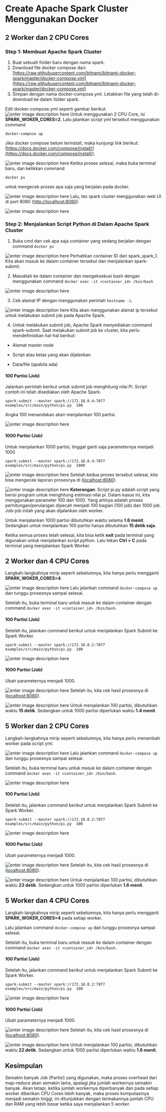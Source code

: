 # Create Apache Spark Cluster Menggunakan Docker

## 2 Worker dan 2 CPU Cores

### Step 1: Membuat Apache Spark Cluster

 1.  Buat sebuah folder baru dengan nama spark.
 2. Download file docker compose dari: [https://raw.githubusercontent.com/bitnami/bitnami-docker-spark/master/docker-compose.yml](https://raw.githubusercontent.com/bitnami/bitnami-docker-spark/master/docker-compose.yml)
 3. Simpan dengan nama docker-compose.yml. Letakkan file yang telah di-download ke dalam folder spark.

Edit docker-compose.yml seperti gambar berikut.
![enter image description here](https://raw.githubusercontent.com/Armunz/big-data/master/tugas5/dokumentasi/2%20worker%202%20cpu/2%20worker%202%20cpu.png)
Untuk menggunakan 2 CPU Core, isi **SPARK_WOKER_CORES=2**.
Lalu jalankan script yml tersebut menggunakan command

    docker-compose up

Jika docker compose belum terinstall, maka kunjungi link berikut: [https://docs.docker.com/compose/install/](https://docs.docker.com/compose/install/).

![enter image description here](https://raw.githubusercontent.com/Armunz/big-data/master/tugas5/dokumentasi/2%20worker%202%20cpu/docker%20compose-up%202%20worker.png)
Ketika proses selesai, maka buka terminal baru, dan ketikkan command

    docker ps

untuk mengecek proses apa saja yang berjalan pada docker.

![enter image description here](https://raw.githubusercontent.com/Armunz/big-data/master/tugas5/dokumentasi/2%20worker%202%20cpu/docker%20ps%202%20worker.png)
Lalu, tes spark cluster menggunakan web UI di port 8080 ([http://localhost:8080](http://localhost:8080)).

![enter image description here](https://raw.githubusercontent.com/Armunz/big-data/master/tugas5/dokumentasi/2%20worker%202%20cpu/spark%202%20worker.png)

### Step 2: Menjalankan Script Python di Dalam Apache Spark Cluster

1. Buka cmd dan cek apa saja container yang sedang berjalan dengan command `docker ps`

![enter image description here](https://raw.githubusercontent.com/Armunz/big-data/master/tugas5/dokumentasi/2%20worker%202%20cpu/docker%20ps%202%20worker.png)
Perhatikan container ID dari spark_spark_1. Kita akan masuk ke dalam container tersebut dan menjalankan spark-submit.

2.  Masuklah ke dalam container dan mengeksekusi bash dengan menggunakan command `docker exec -it <container_id> /bin/bash`

![enter image description here](https://raw.githubusercontent.com/Armunz/big-data/master/tugas5/dokumentasi/2%20worker%202%20cpu/bin%20bash.png)

3.  Cek alamat IP dengan menggunakan perintah `hostname -i`.

![enter image description here](https://raw.githubusercontent.com/Armunz/big-data/master/tugas5/dokumentasi/2%20worker%202%20cpu/hostname.png)
Kita akan menggunakan alamat ip tersebut untuk melakukan submit job pada Apache Spark.

4.  Untuk melakukan submit job, Apache Spark menyediakan command spark-submit. Saat melakukan submit job ke cluster, kita perlu mendefinisikan hal-hal berikut:
    

-   Alamat master node
    
-   Script atau kelas yang akan dijalankan
    
-   Data/file (apabila ada)

#### 100 Partisi (Job)
Jalankan perintah berikut untuk submit job menghitung nilai Pi. Script contoh ini telah disediakan oleh Apache Spark.

    spark-submit --master spark://172.18.0.4:7077  examples/src/main/python/pi.py  100

Angka 100 menandakan akan menjalankan 100 partisi. 

![enter image description here](https://raw.githubusercontent.com/Armunz/big-data/master/tugas5/dokumentasi/2%20worker%202%20cpu/pi%20100%20partition%202%20worker.png)

#### 1000 Partisi (Job)

Untuk menjalankan 1000 partisi, tinggal ganti saja parameternya menjadi 1000

    spark-submit --master spark://172.18.0.4:7077  examples/src/main/python/pi.py  1000

![enter image description here](https://raw.githubusercontent.com/Armunz/big-data/master/tugas5/dokumentasi/2%20worker%202%20cpu/pi%201000%20partition%202%20worker.png)
Setelah kedua proses tersebut selesai, kita bisa mengecek laporan prosesnya di ([localhost:8080](%28http://localhost:8080%29)).

![enter image description here](https://raw.githubusercontent.com/Armunz/big-data/master/tugas5/dokumentasi/2%20worker%202%20cpu/proses%202%20worker%20100%20dan%201000%20partisi.png)
**Keterangan**:
Script pi.py adalah script yang berisi program untuk menghitung estimasi nilai pi. Dalam kasus ini, kita menggunakan parameter 100 dan 1000. Yang artinya adalah proses perhitungan/perulangan dipecah menjadi 100 bagian (100 job) dan 1000 job. Job-job inilah yang akan dijalankan oleh worker.

Untuk menjalankan 1000 partisi dibutuhkan waktu selama **1.6 menit**. Sedangkan untuk menjalankan 100 partisi hanya dibutuhkan **15 detik saja**.

Ketika semua proses telah selesai, kita bisa ketik **exit** pada terminal yang digunakan untuk menjalankan script python. Lalu tekan **Ctrl + C** pada terminal yang menjalankan Spark Worker.


## 2 Worker dan 4 CPU Cores

Langkah-langkahnya mirip seperti sebelumnya, kita hanya perlu mengganti **SPARK_WOKER_CORES=4**.

![enter image description here](https://raw.githubusercontent.com/Armunz/big-data/master/tugas5/dokumentasi/2%20worker%204%20cpu/2%20worker%204%20cpu.png)
Lalu jalankan command `docker-compose up` dan tunggu prosesnya sampai selesai. 

Setelah itu, buka terminal baru untuk masuk ke dalam container dengan command `docker exec -it <container_id> /bin/bash`.

#### 100 Partisi (Job)
Setelah itu, jalankan command berikut untuk menjalankan Spark Submit ke Spark Worker.

    spark-submit --master spark://172.18.0.2:7077  examples/src/main/python/pi.py  100

![enter image description here](https://raw.githubusercontent.com/Armunz/big-data/master/tugas5/dokumentasi/2%20worker%204%20cpu/pi%20cpu%204%20core%20100%20partisi.png)

#### 1000 Partisi (Job)

Ubah parameternya menjadi 1000.

![enter image description here](https://raw.githubusercontent.com/Armunz/big-data/master/tugas5/dokumentasi/2%20worker%204%20cpu/pi%20cpu%204%20cores%201000%20partisi.png)
Setelah itu, kita cek hasil prosesnya di ([localhost:8080](%28http://localhost:8080%29)).

![enter image description here](https://raw.githubusercontent.com/Armunz/big-data/master/tugas5/dokumentasi/2%20worker%204%20cpu/hasil%20menjalankan%20100%20dan%201000%20partisi%20dengan%20cpu%204%20core.png)
Untuk menjalankan 100 partisi, dibutuhkan waktu **15 detik**. Sedangkan untuk 1000 partisi diperlukan waktu **1.4 menit**.

## 5 Worker dan 2 CPU Cores

Langkah-langkahnya mirip seperti sebelumnya, kita hanya perlu menambah worker pada script yml.

![enter image description here](https://raw.githubusercontent.com/Armunz/big-data/master/tugas5/dokumentasi/5%20worker%202%20cpu/5%20worker%202%20cpu.png)
Lalu jalankan command `docker-compose up` dan tunggu prosesnya sampai selesai. 

Setelah itu, buka terminal baru untuk masuk ke dalam container dengan command `docker exec -it <container_id> /bin/bash`.

![enter image description here](https://raw.githubusercontent.com/Armunz/big-data/master/tugas5/dokumentasi/5%20worker%202%20cpu/5%20worker.png)
#### 100 Partisi (Job)
Setelah itu, jalankan command berikut untuk menjalankan Spark Submit ke Spark Worker.

    spark-submit --master spark://172.18.0.2:7077  examples/src/main/python/pi.py  100

![enter image description here](https://raw.githubusercontent.com/Armunz/big-data/master/tugas5/dokumentasi/5%20worker%202%20cpu/pi%205%20worker%202%20cpu%20100%20partisi.png)
#### 1000 Partisi (Job)

Ubah parameternya menjadi 1000.

![enter image description here](https://raw.githubusercontent.com/Armunz/big-data/master/tugas5/dokumentasi/5%20worker%202%20cpu/pi%205%20worker%202%20cpu%201000%20partisi.png)
Setelah itu, kita cek hasil prosesnya di ([localhost:8080](%28http://localhost:8080%29)).

![enter image description here](https://raw.githubusercontent.com/Armunz/big-data/master/tugas5/dokumentasi/5%20worker%202%20cpu/hasil%205%20worker%202%20cpu.png)
Untuk menjalankan 100 partisi, dibutuhkan waktu **23 detik**. Sedangkan untuk 1000 partisi diperlukan **1.6 menit**.

## 5 Worker dan 4 CPU Cores

Langkah-langkahnya mirip seperti sebelumnya, kita hanya perlu mengganti **SPARK_WOKER_CORES=4** pada setiap worker.

Lalu jalankan command `docker-compose up` dan tunggu prosesnya sampai selesai. 

Setelah itu, buka terminal baru untuk masuk ke dalam container dengan command `docker exec -it <container_id> /bin/bash`.

#### 100 Partisi (Job)
Setelah itu, jalankan command berikut untuk menjalankan Spark Submit ke Spark Worker.

    spark-submit --master spark://172.18.0.2:7077  examples/src/main/python/pi.py  100

![enter image description here](https://raw.githubusercontent.com/Armunz/big-data/master/tugas5/dokumentasi/5%20worker%204%20cpu/pi%205%20worker%204%20cpu%20100%20partisi.png)

#### 1000 Partisi (Job)

Ubah parameternya menjadi 1000.

![enter image description here](https://raw.githubusercontent.com/Armunz/big-data/master/tugas5/dokumentasi/5%20worker%204%20cpu/pi%205%20worker%204%20cpu%201000%20partisi.png)
Setelah itu, kita cek hasil prosesnya di ([localhost:8080](%28http://localhost:8080%29)).

![enter image description here](https://raw.githubusercontent.com/Armunz/big-data/master/tugas5/dokumentasi/5%20worker%204%20cpu/hasil%205%20worker%204%20cpu.png)
Untuk menjalankan 100 partisi, dibutuhkan waktu **22 detik**. Sedangkan untuk 1000 partisi diperlukan waktu **1.6 menit**.

## Kesimpulan
Semakin banyak Job (Partisi) yang digunakan, maka proses overhead dari map-reduce akan semakin lama, apalagi jika jumlah workernya semakin banyak. Akan tetapi, ketika jumlah workernya diperbanyak dan pada setiap worker diberikan CPU Cores lebih banyak, maka proses komputasinya menjadi semakin tinggi, ini ditunjukkan dengan termakannya jumlah CPU dan RAM yang lebih besar ketika saya menjalankan 5 worker.

